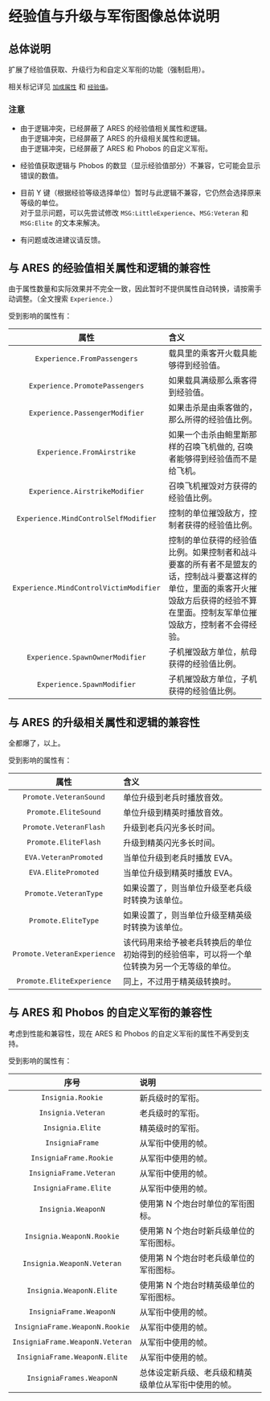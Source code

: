 # 经验值与升级与军衔图像总体说明

## 总体说明

扩展了经验值获取、升级行为和自定义军衔的功能（强制启用）。

相关标记详见 [`加成属性`](/标记逻辑/标记效果-1-杂项.md#加成属性-主动) 和 [`经验值`](/标记逻辑/标记效果-1-杂项.md#经验值-主动)。

### 注意

* 由于逻辑冲突，已经屏蔽了 ARES 的经验值相关属性和逻辑。  
由于逻辑冲突，已经屏蔽了 ARES 的升级相关属性和逻辑。  
由于逻辑冲突，已经屏蔽了 ARES 和 Phobos 的自定义军衔。

* 经验值获取逻辑与 Phobos 的数显（显示经验值部分）不兼容，它可能会显示错误的数值。

* 目前 Y 键（根据经验等级选择单位）暂时与此逻辑不兼容，它仍然会选择原来等级的单位。  
对于显示问题，可以先尝试修改 `MSG:LittleExperience`、`MSG:Veteran` 和 `MSG:Elite` 的文本来解决。

* 有问题或改进建议请反馈。



## 与 ARES 的经验值相关属性和逻辑的兼容性

由于属性数量和实际效果并不完全一致，因此暂时不提供属性自动转换，请按需手动调整。（全文搜索 `Experience.`）

受到影响的属性有：

|属性|含义|
|:-:|:-|
|`Experience.FromPassengers`|载具里的乘客开火载具能够得到经验值。|
|`Experience.PromotePassengers`|如果载具满级那么乘客得到经验值。|
|`Experience.PassengerModifier`|如果击杀是由乘客做的，那么所得的经验值比例。|
|`Experience.FromAirstrike`|如果一个击杀由鲍里斯那样的召唤飞机做的, 召唤者能够得到经验值而不是给飞机。|
|`Experience.AirstrikeModifier`|召唤飞机摧毁对方获得的经验值比例。|
|`Experience.MindControlSelfModifier`|控制的单位摧毁敌方，控制者获得的经验值比例。|
|`Experience.MindControlVictimModifier`|控制的单位获得的经验值比例。如果控制者和战斗要塞的所有者不是盟友的话，控制战斗要塞这样的单位，里面的乘客开火摧毁敌方后获得的经验不算在里面。控制友军单位摧毁敌方，控制者不会得经验。|
|`Experience.SpawnOwnerModifier`|子机摧毁敌方单位，航母获得的经验值比例。|
|`Experience.SpawnModifier`|子机摧毁敌方单位，子机获得的经验值比例。|



## 与 ARES 的升级相关属性和逻辑的兼容性

全都爆了，以上。

受到影响的属性有：

|属性|含义|
|:-:|:-|
|`Promote.VeteranSound`|单位升级到老兵时播放音效。|
|`Promote.EliteSound`|单位升级到精英时播放音效。|
|`Promote.VeteranFlash`|升级到老兵闪光多长时间。|
|`Promote.EliteFlash`|升级到精英闪光多长时间。|
|`EVA.VeteranPromoted`|当单位升级到老兵时播放 EVA。|
|`EVA.ElitePromoted`|当单位升级到精英时播放 EVA。|
|`Promote.VeteranType`|如果设置了，则当单位升级至老兵级时转换为该单位。|
|`Promote.EliteType`|如果设置了，则当单位升级至精英级时转换为该单位。|
|`Promote.VeteranExperience`|该代码用来给予被老兵转换后的单位初始得到的经验倍率，可以将一个单位转换为另一个无等级的单位。|
|`Promote.EliteExperience`|同上，不过用于精英级转换时。|



## 与 ARES 和 Phobos 的自定义军衔的兼容性

考虑到性能和兼容性，现在 ARES 和 Phobos 的自定义军衔的属性不再受到支持。

受到影响的属性有：

|序号|说明|
|:-:|:-|
|`Insignia.Rookie`|新兵级时的军衔。|
|`Insignia.Veteran`|老兵级时的军衔。|
|`Insignia.Elite`|精英级时的军衔。|
|`InsigniaFrame`|从军衔中使用的帧。|
|`InsigniaFrame.Rookie`|从军衔中使用的帧。|
|`InsigniaFrame.Veteran`|从军衔中使用的帧。|
|`InsigniaFrame.Elite`|从军衔中使用的帧。|
|`Insignia.WeaponN`|使用第 N 个炮台时单位的军衔图标。|
|`Insignia.WeaponN.Rookie`|使用第 N 个炮台时新兵级单位的军衔图标。|
|`Insignia.WeaponN.Veteran`|使用第 N 个炮台时老兵级单位的军衔图标。|
|`Insignia.WeaponN.Elite`|使用第 N 个炮台时精英级单位的军衔图标。|
|`InsigniaFrame.WeaponN`|从军衔中使用的帧。|
|`InsigniaFrame.WeaponN.Rookie`|从军衔中使用的帧。|
|`InsigniaFrame.WeaponN.Veteran`|从军衔中使用的帧。|
|`InsigniaFrame.WeaponN.Elite`|从军衔中使用的帧。|
|`InsigniaFrames.WeaponN`|总体设定新兵级、老兵级和精英级单位从军衔中使用的帧。|
